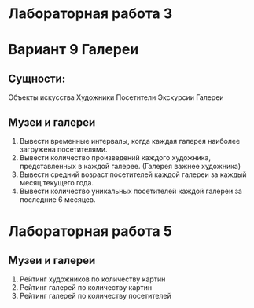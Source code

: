 # Лабораторная работа 3
# Вариант 9 Галереи

## Сущности:
Объекты 
искусства 
Художники 
Посетители 
Экскурсии 
Галереи

## Музеи и галереи
1. Вывести временные интервалы, когда каждая галерея наиболее загружена посетителями.
2. Вывести количество произведений каждого художника, представленных в каждой галерее. (Галерея важнее художника)
3. Вывести средний возраст посетителей каждой галереи за каждый месяц текущего года.
4. Вывести количество уникальных посетителей каждой галереи за последние 6 месяцев.

# Лабораторная работа 5

## Музеи и галереи
1. Рейтинг художников по количеству картин 
2. Рейтинг галерей по количеству картин 
3. Рейтинг галерей по количеству посетителей
